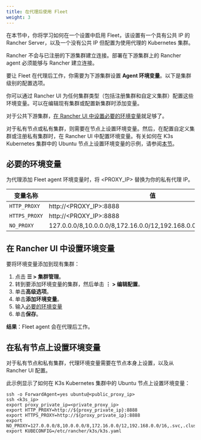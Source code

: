 ```yaml
---
title: 在代理后使用 Fleet
weight: 3
---
```


在本节中，你将学习如何在一个设置中启用 Fleet，该设置有一个具有公共 IP 的 Rancher Server，以及一个没有公共 IP 但配置为使用代理的 Kubernetes 集群。

Rancher 不会与已注册的下游集群建立连接。部署在下游集群上的 Rancher agent 必须能够与 Rancher 建立连接。

要让 Fleet 在代理后工作，你需要为下游集群设置 **Agent 环境变量**。以下是集群级别的配置选项。

你可以通过 Rancher UI 为任何集群类型（包括注册集群和自定义集群）配置这些环境变量。可以在编辑现有集群或配置新集群时添加变量。

对于公共下游集群，[在 Rancher UI 中设置必要的环境变量](#setting-environment-variables-in-the-rancher-ui)就足够了。

对于私有节点或私有集群，则需要在节点上设置环境变量。然后，在配置自定义集群或注册私有集群时，在 Rancher UI 中配置环境变量。有关如何在 K3s Kubernetes 集群中的 Ubuntu 节点上设置环境变量的示例，请参阅[本节](#setting-environment-variables-on-private-nodes)。

## 必要的环境变量

为代理添加 Fleet agent 环境变量时，将 <PROXY_IP> 替换为你的私有代理 IP。

| 变量名称 | 值 |
|------------------|--------|
| `HTTP_PROXY` | http://<PROXY_IP>:8888 |
| `HTTPS_PROXY` | http://<PROXY_IP>:8888 |
| `NO_PROXY` | 127.0.0.0/8,10.0.0.0/8,172.16.0.0/12,192.168.0.0/16,.svc,.cluster.local |

## 在 Rancher UI 中设置环境变量

要将环境变量添加到现有集群：

1. 点击 **☰ > 集群管理**。
1. 转到要添加环境变量的集群，然后单击 **⋮ > 编辑配置**。
1. 单击**高级选项**。
1. 单击**添加环境变量**。
1. 输入[必要的环境变量](#required-environment-variables)
1. 单击**保存**。

**结果**：Fleet agent 会在代理后工作。

## 在私有节点上设置环境变量

对于私有节点和私有集群，代理环境变量需要在节点本身上设置，以及从 Rancher UI 配置。

此示例显示了如何在 K3s Kubernetes 集群中的 Ubuntu 节点上设置环境变量：

```
ssh -o ForwardAgent=yes ubuntu@<public_proxy_ip>
ssh <k3s_ip>
export proxy_private_ip=<private_proxy_ip>
export HTTP_PROXY=http://${proxy_private_ip}:8888
export HTTPS_PROXY=http://${proxy_private_ip}:8888
export NO_PROXY=127.0.0.0/8,10.0.0.0/8,172.16.0.0/12,192.168.0.0/16,.svc,.cluster.local
export KUBECONFIG=/etc/rancher/k3s/k3s.yaml
```
